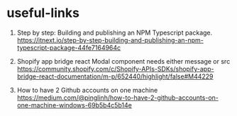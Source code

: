 # useful-links

1. Step by step: Building and publishing an NPM Typescript package.   
https://itnext.io/step-by-step-building-and-publishing-an-npm-typescript-package-44fe7164964c

2. Shopify app bridge react Modal component needs either message or src    
https://community.shopify.com/c/Shopify-APIs-SDKs/shopify-app-bridge-react-documentation/m-p/652440/highlight/false#M44229  

3. How to have 2 Github accounts on one machine     
https://medium.com/@pinglinh/how-to-have-2-github-accounts-on-one-machine-windows-69b5b4c5b14e
